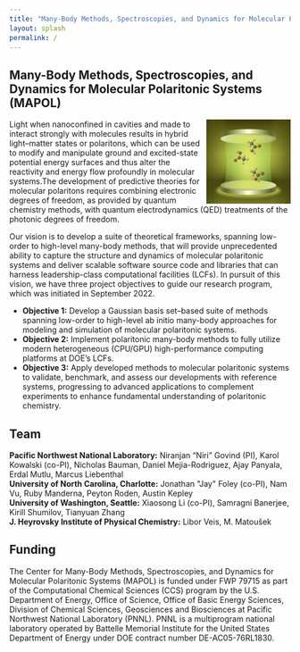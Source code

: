 ```yaml
---
title: "Many-Body Methods, Spectroscopies, and Dynamics for Molecular Polaritonic Systems (MAPOL)"
layout: splash
permalink: /
---
```


## Many-Body Methods, Spectroscopies, and Dynamics for Molecular Polaritonic Systems (MAPOL)

<img src="./images/mapol.jpeg" align="right" width="30%"/>

Light when nanoconfined in cavities and made to interact strongly with molecules results in hybrid light–matter states or polaritons, which can be used to modify and manipulate ground and excited-state potential energy surfaces and thus alter the reactivity and energy flow profoundly in molecular systems.The development of predictive theories for molecular polaritons requires combining electronic degrees of freedom, as provided by quantum chemistry methods, with quantum electrodynamics (QED) treatments of the photonic degrees of freedom.

Our vision is to develop a suite of theoretical frameworks, spanning low-order to high-level many-body  methods, that will provide unprecedented ability to capture the structure and dynamics of molecular polaritonic systems and deliver scalable software source code and libraries that can harness leadership-class computational facilities (LCFs). In pursuit of this vision, we have three project objectives to guide our research program, which was initiated in September 2022.

- **Objective 1:** Develop a Gaussian basis set–based suite of methods  spanning low-order to high-level ab initio many-body approaches for modeling and simulation of molecular  polaritonic systems.  
- **Objective 2:** Implement  polaritonic many-body methods to fully utilize modern heterogeneous (CPU/GPU) high-performance computing platforms at DOE’s LCFs.  
- **Objective 3:** Apply developed methods to molecular polaritonic systems to validate, benchmark, and assess our developments with  reference systems, progressing to advanced applications to complement experiments to enhance fundamental understanding of polaritonic chemistry. 

## Team

**Pacific Northwest National Laboratory:** Niranjan “Niri” Govind (PI), Karol Kowalski (co-PI), Nicholas Bauman, Daniel Mejia-Rodriguez, Ajay Panyala, Erdal Mutlu, Marcus Liebenthal  
**University of North Carolina, Charlotte:** Jonathan "Jay" Foley (co-PI), Nam Vu, Ruby Manderna, Peyton Roden, Austin Kepley  
**University of Washington, Seattle:** Xiaosong Li (co-PI), Samragni Banerjee, Kirill Shumilov, Tianyuan Zhang  
**J. Heyrovsky Institute of Physical Chemistry:** Libor Veis, M. Matoušek  

## Funding

The Center for Many-Body Methods, Spectroscopies, and Dynamics for Molecular Polaritonic Systems (MAPOL) is funded under FWP 79715 as part of the Computational Chemical Sciences (CCS) program by the U.S. Department of Energy, Office of Science, Office of Basic Energy Sciences, Division of Chemical Sciences, Geosciences and Biosciences at Pacific Northwest National Laboratory (PNNL). PNNL is a multiprogram national laboratory operated by Battelle Memorial Institute for the United States Department of Energy under DOE contract number DE-AC05-76RL1830.
